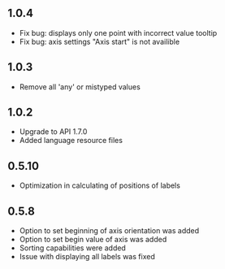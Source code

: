## 1.0.4
* Fix bug: displays only one point with incorrect value tooltip
* Fix bug: axis settings "Axis start" is not availible

## 1.0.3

* Remove all 'any' or mistyped values

## 1.0.2

* Upgrade to API 1.7.0
* Added language resource files

## 0.5.10

* Optimization in calculating of positions of labels

## 0.5.8
* Option to set beginning of axis orientation was added
* Option to set begin value of axis was added
* Sorting capabilities were added
* Issue with displaying all labels was fixed